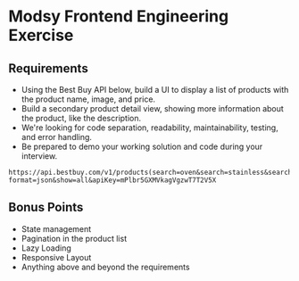 # Modsy Frontend Engineering Exercise

## Requirements
- Using the Best Buy API below, build a UI to display a list of products with the product name, image, and price.
- Build a secondary product detail view, showing more information about the product, like the description.
- We're looking for code separation, readability, maintainability, testing, and error handling.
- Be prepared to demo your working solution and code during your interview.

```
https://api.bestbuy.com/v1/products(search=oven&search=stainless&search=steel)?format=json&show=all&apiKey=mPlbr5GXMVkagVgzwT7T2V5X
```

## Bonus Points
- State management
- Pagination in the product list
- Lazy Loading
- Responsive Layout
- Anything above and beyond the requirements
